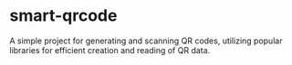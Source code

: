 # smart-qrcode
A simple project for generating and scanning QR codes, utilizing popular libraries for efficient creation and reading of QR data.
